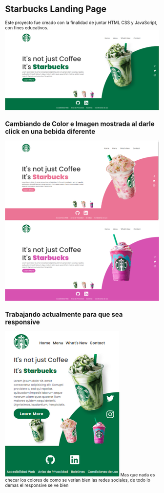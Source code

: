 # Starbucks Landing Page
Este proyecto fue creado con la finalidad de juntar HTML CSS y JavaScript, con fines educativos.
![paginaPrincipal](images/pPrincipal.PNG)

## Cambiando de Color e Imagen mostrada al darle click en una bebida diferente
![cambio](images/rosa.PNG)
![cambio2](images/masRosa.PNG)

## Trabajando actualmente para que sea responsive
![movil](images/responsive.PNG)
Mas que nada es checar los colores de como se verian bien las redes sociales, de todo lo demas el responsive se ve bien
